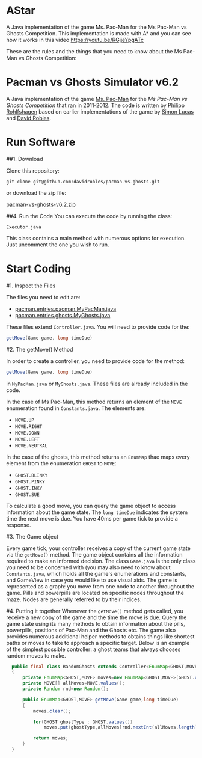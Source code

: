 # AStar
A Java implementation of the game Ms. Pac-Man for the Ms Pac-Man vs Ghosts Competition.
This implementation is made with A* and you can see how it works in this video https://youtu.be/RGjjeYpgATc

These are the rules and the things that you need to know about the Ms Pac-Man vs Ghosts Competition:

# Pacman vs Ghosts Simulator v6.2

A Java implementation of the game [Ms. Pac-Man](https://en.wikipedia.org/wiki/Ms._Pac-Man)
for the *Ms Pac-Man vs Ghosts Competition* that ran in 2011-2012. The code is written by [Philipp Rohlfshagen](https://www.linkedin.com/in/philipp-rohlfshagen-6b602219)
based on earlier implementations of the game by [Simon Lucas](http://dces.essex.ac.uk/staff/lucas/) 
and [David Robles](https://www.linkedin.com/in/drobles).

# Run Software

##1. Download

Clone this repository:

```
git clone git@github.com:davidrobles/pacman-vs-ghosts.git
```

or download the zip file:

[pacman-vs-ghosts-v6.2.zip](https://github.com/davidrobles/pacman-vs-ghosts/archive/master.zip)

##4. Run the Code
You can execute the code by running the class:

```
Executor.java
```

This class contains a main method with numerous options for execution. Just uncomment the one you wish to run.

# Start Coding

#1. Inspect the Files

The files you need to edit are:

- [pacman.entries.pacman.MyPacMan.java](https://github.com/davidrobles/pacman-vs-ghosts/tree/master/src/pacman/entries/pacman/MyPacMan.java)
- [pacman.entries.ghosts.MyGhosts.java](https://github.com/davidrobles/pacman-vs-ghosts/tree/master/src/pacman/entries/ghosts/MyGhosts.java)

These files extend `Controller.java`. You will need to provide code for the:

```java
getMove(Game game, long timeDue)
```

#2. The getMove() Method

In order to create a controller, you need to provide code for the method:

```java
getMove(Game game, long timeDue)
```

in `MyPacMan.java` or `MyGhosts.java`. These files are already included in the code.

In the case of Ms Pac-Man, this method returns an element of the `MOVE` enumeration found in `Constants.java`. The elements are:

- `MOVE.UP`
- `MOVE.RIGHT`
- `MOVE.DOWN`
- `MOVE.LEFT`
- `MOVE.NEUTRAL`

In the case of the ghosts, this method returns an `EnumMap` thae maps every element from the enumeration `GHOST` to `MOVE`:

- `GHOST.BLINKY`
- `GHOST.PINKY`
- `GHOST.INKY`
- `GHOST.SUE`

To calculate a good move, you can query the game object to access information about the game state. The `long timeDue` indicates the system time the next move is due. You have 40ms per game tick to provide a response.

#3. The Game object

Every game tick, your controller receives a copy of the current game state via the `getMove()` method. The game object contains all the information required to make an informed decision. The class `Game.java` is the only class you need to be concerned with (you may also need to know about `Constants.java`, which holds all the game's enumerations and constants, and GameView in case you would like to use visual aids. The game is represented as a graph: you move from one node to another throughout the game. Pills and powerpills are located on specific nodes throughout the maze. Nodes are generally referred to by their indices.

#4. Putting it together
Whenever the `getMove()` method gets called, you receive a new copy of the game and the time the move is due. Query the game state using its many methods to obtain information about the pills, powerpills, positions of Pac-Man and the Ghosts etc. The game also provides numerous additional helper methods to obtains things like shortest paths or moves to take to approach a specific target. Below is an example of the simplest possible controller: a ghost teams that always chooses random moves to make.

```java
  public final class RandomGhosts extends Controller<EnumMap<GHOST,MOVE>>
  {
      private EnumMap<GHOST,MOVE> moves=new EnumMap<GHOST,MOVE>(GHOST.class);
      private MOVE[] allMoves=MOVE.values();
      private Random rnd=new Random();

      public EnumMap<GHOST,MOVE> getMove(Game game,long timeDue)
      {
          moves.clear();

          for(GHOST ghostType : GHOST.values())
              moves.put(ghostType,allMoves[rnd.nextInt(allMoves.length)]);

          return moves;
      }
  }
```
